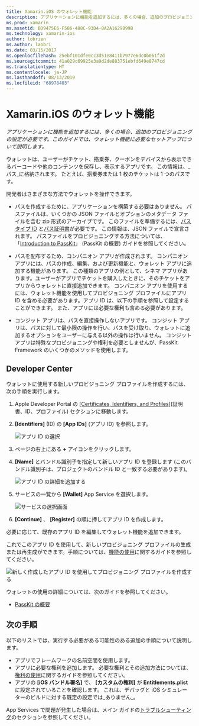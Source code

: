 ```yaml
---
title: Xamarin.iOS のウォレット機能
description: アプリケーションに機能を追加するには、多くの場合、追加のプロビジョニングの設定が必要です。 このガイドでは、ウォレット機能に必要なセットアップについて説明します。
ms.prod: xamarin
ms.assetid: BD9475E6-F586-488C-93D4-8A2A1629B99B
ms.technology: xamarin-ios
author: lobrien
ms.author: laobri
ms.date: 03/15/2017
ms.openlocfilehash: 25ebf101dfe0cc3d51e8411b7977e6dc0b061f2d
ms.sourcegitcommit: 41a029c69925e3a9d2de883751ebfd649e8747cd
ms.translationtype: HT
ms.contentlocale: ja-JP
ms.lasthandoff: 08/13/2019
ms.locfileid: "68978403"
---
```

# <a name="wallet-capabilities-in-xamarinios"></a>Xamarin.iOS のウォレット機能

_アプリケーションに機能を追加するには、多くの場合、追加のプロビジョニングの設定が必要です。このガイドでは、ウォレット機能に必要なセットアップについて説明します。_

ウォレットは、ユーザーがチケット、搭乗券、クーポンをデバイスから表示できるバーコードや他のコンテンツを保存し、表示するアプリです。 この情報は、_パス_に格納されます。 たとえば、搭乗券または 1 枚のチケットは 1 つのパスです。 

開発者はさまざまな方法でウォレットを操作できます。

*   パスを作成するために、アプリケーションを構築する必要はありません。 パスファイルは、いくつかの JSON ファイルとオプションのメタデータ ファイルを含む zip 形式のアーカイブです。 このファイルを準備するには、[パス タイプ ID](~/ios/platform/passkit.md) と[パス証明書](~/ios/platform/passkit.md)が必要です。 この情報は、JSON ファイルで宣言されます。 パスファイルをプロビジョニングする方法については、「[Introduction to PassKit](~/ios/platform/passkit.md)」 (PassKit の概要) ガイドを参照してください。

*   パスを配布するため、コンパニオン アプリが作成されます。 コンパニオン アプリには、パスの作成、編集、および更新機能と、ウォレット アプリに追加する機能があります。 この種類のアプリの例として、シネマ アプリがあります。ユーザーがアプリでチケットを購入したときに、そのチケットをアプリからウォレットに直接追加できます。 コンパニオン アプリを使用するには、ウォレット機能を使用してプロビジョニング プロファイルにアプリ ID を含める必要があります。アプリ ID は、以下の手順を参照して設定することができます。 また、アプリには必要な権利も含める必要があります。

*   コンジット アプリは、パスを直接操作しないアプリです。 コンジット アプリは、パスに対して最小限の操作を行い、パスを受け取り、ウォレットに追加するオプションをユーザーに与える以外の操作は行いません。 コンジット アプリは特殊なプロビジョニングや権利を必要としませんが、PassKit Framework のいくつかのメソッドを使用します。

## <a name="developer-center"></a>Developer Center

ウォレットに使用する新しいプロビジョニング プロファイルを作成するには、次の手順を実行します。

1. Apple Developer Portal の [[Certificates, Identifiers, and Profiles]](https://developer.apple.com/account/ios/certificate/)\(証明書、ID、プロファイル\) セクションに移動します。
2. **[Identifiers]** \(ID\) の **[App IDs]** \(アプリ ID\) を参照します。 
    
    ![アプリ ID の選択](wallet-capabilities-images/image17.png)

3. ページの右上にある **+** アイコンをクリックします。
4. **[Name]** とバンドル識別子を指定して新しいアプリ ID を登録します (このバンドル識別子は、プロジェクトのバンドル ID と一致する必要があります)。
   
    ![アプリ ID の詳細を追加する](wallet-capabilities-images/image18.png)

5. サービスの一覧から **[Wallet]** App Service を選択します。
    
    ![サービスの選択画面](wallet-capabilities-images/image19.png)

6. **[Continue]** 、 **[Register]** の順に押してアプリ ID を作成します。

必要に応じて、既存のアプリ ID を編集してウォレット機能を追加できます。

これでこのアプリ ID を使用して、新しいプロビジョニング プロファイルの生成または再生成ができます。手順については、[機能の使用](~/ios/deploy-test/provisioning/capabilities/index.md)に関するガイドを参照してください。

![新しく作成したアプリ ID を使用してプロビジョニング プロファイルを作成する](wallet-capabilities-images/image20.png)


ウォレットの使用の詳細については、次のガイドを参照してください。

*   [PassKit の概要](~/ios/platform/passkit.md)
 
## <a name="next-steps"></a>次の手順
 
以下のリストでは、実行する必要がある可能性のある追加の手順について説明します。

* アプリでフレームワークの名前空間を使用します。
* アプリに必要な権利を追加します。 必要な権利とその追加方法については、[権利の使用](~/ios/deploy-test/provisioning/entitlements.md)に関するガイドを参照してください。
* アプリの **[iOS バンドル署名]** で、 **[カスタムの権利]** が **Entitlements.plist** に設定されていることを確認します。 これは、デバッグと iOS シミュレーターのビルドに対する既定の設定では_ありません_。

App Services で問題が発生した場合は、メイン ガイドの[トラブルシューティング](~/ios/deploy-test/provisioning/capabilities/index.md)のセクションを参照してください。
